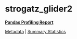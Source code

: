# strogatz_glider2

[**Pandas Profiling Report**](https://epistasislab.github.io/pmlb/profile/strogatz_glider2.html)

[Metadata](metadata.yaml) | [Summary Statistics](summary_stats.tsv)

